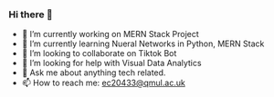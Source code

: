 ### Hi there 👋

- 🔭 I’m currently working on MERN Stack Project
- 🌱 I’m currently learning Nueral Networks in Python, MERN Stack
- 👯 I’m looking to collaborate on Tiktok Bot
- 🤔 I’m looking for help with Visual Data Analytics
- 💬 Ask me about anything tech related.
- 📫 How to reach me: ec20433@qmul.ac.uk
